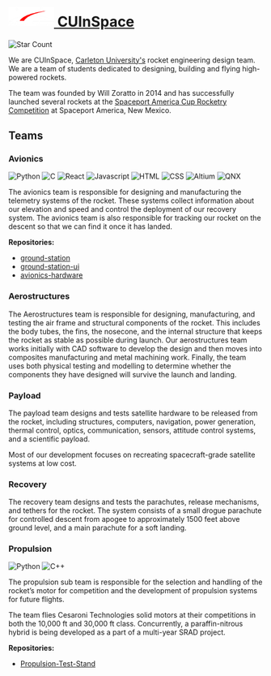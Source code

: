 <div align="left">
    <a href="https://www.cuinspace.ca/">
        <h1>
            <img alt="CUInSpace Logo" src="https://github.com/CarletonURocketry/.github/blob/main/profile/logo.png" style="margin: 0 0 2px 0;" width="90px"/>
            CUInSpace
        </h1>
    </a>
</div>

![Star Count][star-count]

We are CUInSpace, [Carleton University's][cu-website] rocket engineering design team. We are a team of students 
dedicated to designing, building and flying high-powered rockets.

The team was founded by Will Zoratto in 2014 and has successfully launched several rockets at the [Spaceport America Cup
Rocketry Competition][spaceport] at Spaceport America, New Mexico.

## Teams

### Avionics

<img alt="Python" src="https://img.shields.io/badge/-Python-ffbc03?&logo=Python&style=for-the-badge" /> <img alt="C" src="https://img.shields.io/badge/C-00599C?&logo=c&style=for-the-badge" /> <img alt="React" src="https://img.shields.io/badge/react-%2320232a.svg?style=for-the-badge&logo=react&logoColor=%2361DAFB"> <img alt="Javascript" src="https://img.shields.io/badge/Javascript-f7df1e?style=for-the-badge&logo=Javascript&logoColor=black"/> <img alt="HTML" src="https://img.shields.io/badge/HTML-F05032?style=for-the-badge&logo=html5&logoColor=white"/> <img alt="CSS" src="https://img.shields.io/badge/CSS-46a2f1?style=for-the-badge&logo=css3&logoColor=white"/> <img alt="Altium" src="https://img.shields.io/badge/altium%20designer-A5915F?style=for-the-badge&logo=altium%20designer&logoColor=white" /> <img alt="QNX" src="https://img.shields.io/badge/QNX-000000.svg?style=for-the-badge&logo=blackberry&logoColor=white"/>
<br />

The avionics team is responsible for designing and manufacturing the telemetry systems of the rocket. These systems 
collect information about our elevation and speed and control the deployment of our recovery system. The avionics team 
is also responsible for tracking our rocket on the descent so that we can find it once it has landed.

**Repositories:**
- [ground-station](https://github.com/CarletonURocketry/ground-station)
- [ground-station-ui](https://github.com/CarletonURocketry/ground-station-ui)
- [avionics-hardware](https://github.com/CarletonURocketry/avionics-hardware)

### Aerostructures

The Aerostructures team is responsible for designing, manufacturing, and testing the air frame and structural components
of the rocket. This includes the body tubes, the fins, the nosecone, and the internal structure that keeps the rocket as
stable as possible during launch. Our aerostructures team works initially with CAD software to develop the design and 
then moves into composites manufacturing and metal machining work. Finally, the team uses both physical testing and 
modelling to determine whether the components they have designed will survive the launch and landing.

### Payload

The payload team designs and tests satellite hardware to be released from the rocket, including structures, computers, 
navigation, power generation, thermal control, optics, communication, sensors, attitude control systems, and a 
scientific payload.

Most of our development focuses on recreating spacecraft-grade satellite systems at low cost.

### Recovery

The recovery team designs and tests the parachutes, release mechanisms, and tethers for the rocket. The system consists
of a small drogue parachute for controlled descent from apogee to approximately 1500 feet above ground level, and a main
parachute for a soft landing.

### Propulsion

<img alt="Python" src="https://img.shields.io/badge/-Python-ffbc03?&logo=Python&style=for-the-badge" /> <img alt="C++" src="https://img.shields.io/badge/-C++-00599C?&logo=C++&style=for-the-badge" />

The propulsion sub team is responsible for the selection and handling of the rocket’s motor for competition and the 
development of propulsion systems for future flights.

The team flies Cesaroni Technologies solid motors at their competitions in both the 10,000 ft and 30,000 ft class. 
Concurrently, a paraffin-nitrous hybrid is being developed as a part of a multi-year SRAD project.

**Repositories:**
- [Propulsion-Test-Stand](https://github.com/CarletonURocketry/Propulsion-Test-Stand)

<!--- Links --->
[cu-website]: https://carleton.ca/
[spaceport]: https://spaceportamericacup.com/
[star-count]: https://img.shields.io/badge/dynamic/json?logo=github&logoColor=white&label=Stars&labelColor=black&color=gold&style=for-the-badge&query=%24.stars&url=https://api.github-star-counter.workers.dev/user/CarletonURocketry
